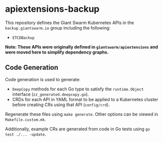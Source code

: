 # apiextensions-backup

This repository defines the Giant Swarm Kubernetes APIs in the `backup.giantswarm.io` group including the following:

- `ETCDBackup`

**Note: These APIs were originally defined in `giantswarm/apiextensions` and were moved here to simplify dependency graphs.**

## Code Generation

Code generation is used to generate:

- `DeepCopy` methods for each Go type to satisfy the `runtime.Object` interface (`zz_generated.deepcopy.go`).
- CRDs for each API in YAML format to be applied to a Kubernetes cluster before creating CRs using that API (`config/crd`).

Regenerate these files using `make generate`. Other options can be viewed in `Makefile.custom.mk`.

Additionally, example CRs are generated from code in Go tests using `go test ./... -update`.
